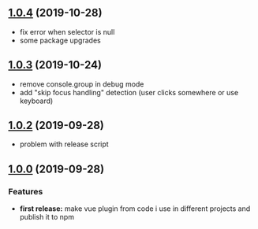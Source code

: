 ## [1.0.4](https://github.com/aburai/vue-autofocus) (2019-10-28)

- fix error when selector is null
- some package upgrades

## [1.0.3](https://github.com/aburai/vue-autofocus) (2019-10-24)

- remove console.group in debug mode
- add "skip focus handling" detection (user clicks somewhere or use keyboard)

## [1.0.2](https://github.com/aburai/vue-autofocus) (2019-09-28)

- problem with release script

## [1.0.0](https://github.com/aburai/vue-autofocus) (2019-09-28)

### Features

- **first release:** make vue plugin from code i use in different projects and publish it to npm
